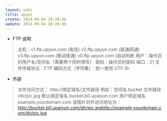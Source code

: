 ```yaml
---
layout: wiki
title: upyun
create: 2014-09-04 20:20:46
update: 2014-09-04 20:20:49
---
```


* FTP 说明

>主机：v1.ftp.upyun.com (电信) v2.ftp.upyun.com (联通网通) v3.ftp.upyun.com (移动铁通) v0.ftp.upyun.com (自动判断
>用户：操作员的用户名/空间名（需要两个同时填写）
>密码：操作员的密码
>端口：21
>文件传输协议：FTP
>编码方式（字符集）：统一使用 UTF-8›

* 外链

>文件访问方式： http://绑定域名/文件路径
>例如：空间名 bucket 文件路径 /dir/pic.jpg 默认绑定域名 bucket.b0.upaiyun.com 用户绑定域名 example.yourdomain.com
>该图片对外访问地址为： http://bucket.b0.upaiyun.com/dir/pic.jpghttp://example.yourdomain.com/dir/pic.jpg